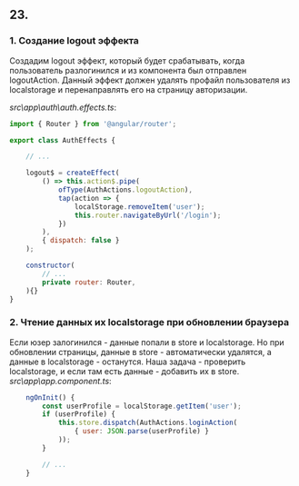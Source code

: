 ## 23. 

### 1. Создание logout эффекта

Создадим logout эффект, который будет срабатывать, когда пользователь разлогинился и из компонента был отправлен logoutAction. Данный эффект должен удалять профайл пользователя из localstorage и перенаправлять его на страницу авторизации.

*src\app\auth\auth.effects.ts*:
```js
import { Router } from '@angular/router';

export class AuthEffects {

	// ...

	logout$ = createEffect( 
		() => this.action$.pipe(
			ofType(AuthActions.logoutAction),
			tap(action => {
				localStorage.removeItem('user');
				this.router.navigateByUrl('/login');
			})
		),
		{ dispatch: false }
	);

	constructor(
		// ...
		private router: Router, 
	){}
}
```

### 2. Чтение данных их localstorage при обновлении браузера

Если юзер залогинился - данные попали в store и localstorage. Но при обновлении страницы, данные в store - автоматически удалятся, а данные в localstorage - останутся. Наша задача - проверить localstorage, и если там есть данные - добавить их в store.    
*src\app\app.component.ts*:
```js
	ngOnInit() {
		const userProfile = localStorage.getItem('user');
		if (userProfile) {
			this.store.dispatch(AuthActions.loginAction(
				{ user: JSON.parse(userProfile) }
			));
		}

		// ...
	}
```